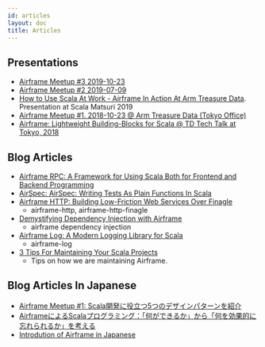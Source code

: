 ```yaml
---
id: articles
layout: doc
title: Articles
---
```


## Presentations
- [Airframe Meetup #3 2019-10-23](https://www.slideshare.net/taroleo/airframe-meetup-3-2019-updates-airspec)
- [Airframe Meetup #2 2019-07-09](https://www.slideshare.net/taroleo/airframe-http-airframe-meetup-2-tokyo-20190709)
- [How to Use Scala At Work - Airframe In Action At Arm Treasure Data](https://www.slideshare.net/taroleo/how-to-use-scala-at-work-airframe-in-action-at-arm-treasure-data). Presentation at Scala Matsuri 2019
- [Airframe Meetup #1. 2018-10-23 @ Arm Treasure Data (Tokyo Office)](https://www.slideshare.net/taroleo/airframe-meetup-1-20181023-arm-treasure-data-tokyo-office)
- [Airframe: Lightweight Building-Blocks for Scala @ TD Tech Talk at Tokyo, 2018](https://www.slideshare.net/taroleo/airframe-lightweight-building-blocks-for-scala-td-tech-talk-20181014)

## Blog Articles
- [Airframe RPC: A Framework for Using Scala Both for Frontend and Backend Programming](https://medium.com/airframe/airframe-rpc-a-framework-for-using-scala-both-for-frontend-and-backend-programming-79c4b4f38d04)
- [AirSpec: AirSpec: Writing Tests As Plain Functions In Scala](https://medium.com/airframe/airspec-bbc8d4369157)
- [Airframe HTTP: Building Low-Friction Web Services Over Finagle](https://medium.com/@taroleo/airframe-http-a-minimalist-approach-for-building-web-services-in-scala-743ba41af7f)
  - airframe-http, airframe-http-finagle
- [Demystifying Dependency Injection with Airframe](https://medium.com/@taroleo/demystifying-dependency-injection-with-airframe-9b637034a78a)
  - airframe dependency injection
- [Airframe Log: A Modern Logging Library for Scala](https://medium.com/@taroleo/airframe-log-a-modern-logging-library-for-scala-56fbc2f950bc)
  - airframe-log
- [3 Tips For Maintaining Your Scala Projects](https://medium.com/@taroleo/3-tips-for-maintaining-your-scala-projects-e54a2feea9c4)
  - Tips on how we are maintaining Airframe.

## Blog Articles In Japanese
- [Airframe Meetup #1: Scala開発に役立つ5つのデザインパターンを紹介](https://medium.com/airframe/airframe-meetup-72d6db13182e)
- [AirframeによるScalaプログラミング：「何ができるか」から「何を効果的に忘れられるか」を考える](https://medium.com/airframe/e9e0f7fc983a)
- [Introdution of Airframe in Japanese](https://medium.com/@taroleo/airframe-c5d044a97ec)

